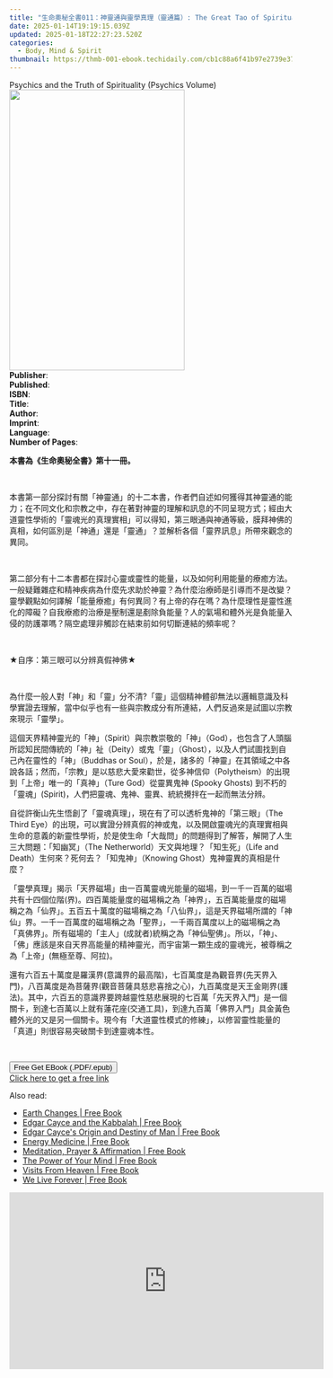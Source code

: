 ```yaml
---
title: "生命奧秘全書011：神靈通與靈學真理（靈通篇）: The Great Tao of Spiritual Science Series 11 | Free Book"
date: 2025-01-14T19:19:15.039Z
updated: 2025-01-18T22:27:23.520Z
categories:
  - Body, Mind & Spirit
thumbnail: https://thmb-001-ebook.techidaily.com/cb1c88a6f41b97e2739e3756b96876f4c472d1071363dbeb67ef7e8931ffa534.jpg
---
```

<main id="book-container">
  <div class="flex flex-col">
    <div class="book-brief flex-1 py-6 px-4 sm:p-6 md:py-10 md:px-8">
      <!-- brief-->
      <div class="book-brief-main">
        Psychics and the Truth of Spirituality (Psychics Volume)
      </div>
    </div>
    <div
      class="book-meta-info flex-1 grid gap-4 col-start-1 col-end-3 row-start-1 sm:mb-6 sm:grid-cols-4 lg:gap-6 lg:col-start-2 lg:row-end-6 lg:row-span-6 lg:mb-0"
    >
      <div
        class="book-meta-info-left place-content-center mt-4 p-4 text-sm leading-6 col-start-2 col-span-2 dark:text-slate-400"
      >
        <img
          class="w-full h-500 object-cover rounded-lg sm:h-255 sm:col-span-2 lg:col-span-full"
          src="https://img-001-ebook.techidaily.com/edd2856c2cf4b5d3edeed2172c437186f911c8b626442424a79e17c6700fd397.jpg"
          alt=""
          width="312"
          height="500"
        />
      </div>
      <div
        class="book-meta-info-right mt-2 col-start-1 row-start-2 col-span-3 self-center"
      >
        <!-- meta data  -->
        <div class="flex flex-col px-4 md:px-8">
          <div class="flex-1">
            <strong>Publisher</strong>:<span class="px-2"></span>
          </div>
          <div class="flex-1">
            <strong>Published</strong>:<span class="px-2"></span>
          </div>
          <div class="flex-1">
            <strong>ISBN</strong>:<span class="px-2"></span>
          </div>
          <div class="flex-1">
            <strong>Title</strong>:<span class="px-2"></span>
          </div>
          <div class="flex-1">
            <strong>Author</strong>:<span class="px-2"></span>
          </div>
          <div class="flex-1">
            <strong>Imprint</strong>:<span class="px-2"></span>
          </div>
          <div class="flex-1">
            <strong>Language</strong>:<span class="px-2"></span>
          </div>
          <div class="flex-1">
            <strong>Number of Pages</strong>:<span class="px-2"></span>
          </div>
        </div>
      </div>
    </div>
    <div class="book-description flex-1 py-6 px-4 sm:p-6 md:py-10 md:px-8">
      <div class="book-description-main">
        <div accordion-content="" id="description">
          <p><strong>本書為《生命奧秘全書》第十一冊。</strong></p>
          <p><br /></p>
          <p>
            本書第一部分探討有關「神靈通」的十二本書，作者們自述如何獲得其神靈通的能力；在不同文化和宗教之中，存在著對神靈的理解和訊息的不同呈現方式；經由大道靈性學術的「靈魂光的真理實相」可以得知，第三眼通與神通等級，膜拜神佛的真相，如何區別是「神通」還是「靈通」？並解析各個「靈界訊息」所帶來觀念的異同。
          </p>
          <p><br /></p>
          <p>
            第二部分有十二本書都在探討心靈或靈性的能量，以及如何利用能量的療癒方法。一般疑難雜症和精神疾病為什麼先求助於神靈？為什麼治療師是引導而不是改變？靈學觀點如何譯解「能量療癒」有何異同？有上帝的存在嗎？為什麼理性是靈性進化的障礙？自我療癒的治療是壓制還是剷除負能量？人的氣場和體外光是負能量入侵的防護罩嗎？隔空處理非觸診在結束前如何切斷連結的頻率呢？
          </p>
          <p><br /></p>
          <p>★自序：第三眼可以分辨真假神佛★</p>
          <p><br /></p>
          <p>
            為什麼一般人對「神」和「靈」分不清?「靈」這個精神體卻無法以邏輯意識及科學實證去理解，當中似乎也有一些與宗教成分有所連結，人們反過來是試圖以宗教來現示「靈學」。
          </p>
          <p>
            這個天界精神靈光的「神」（Spirit）與宗教崇敬的「神」（God），也包含了人頭腦所認知民間傳統的「神」祉（Deity）或鬼「靈」（Ghost），以及人們試圖找到自己內在靈性的「神」（Buddhas
            or
            Soul），於是，諸多的「神靈」在其領域之中各說各話；然而，「宗教」是以慈悲大愛來勸世，從多神信仰（Polytheism）的出現到「上帝」唯一的「真神」（Ture
            God）從靈異鬼神 (Spooky Ghosts)
            到不朽的「靈魂」(Spirit)，人們把靈魂、鬼神、靈異、統統攪拌在一起而無法分辨。
          </p>
          <p>
            自從許衡山先生悟創了「靈魂真理」，現在有了可以透析鬼神的「第三眼」（The
            Third
            Eye）的出現，可以實證分辨真假的神或鬼，以及開啟靈魂光的真理實相與生命的意義的新靈性學術，於是使生命「大哉問」的問題得到了解答，解開了人生三大問題：「知幽冥」（The
            Netherworld）天文與地理？「知生死」（Life and
            Death）生何來？死何去？「知鬼神」（Knowing
            Ghost）鬼神靈異的真相是什麼？
          </p>
          <p>
            「靈學真理」揭示「天界磁場」由一百萬靈魂光能量的磁場，到一千一百萬的磁場共有十四個位階(界)。四百萬能量度的磁場稱之為「神界」，五百萬能量度的磁場稱之為「仙界」。五百五十萬度的磁場稱之為「八仙界」，這是天界磁場所謂的「神仙」界。一千一百萬度的磁場稱之為「聖界」，一千兩百萬度以上的磁場稱之為「真佛界」。所有磁場的「主人」(成就者)統稱之為「神仙聖佛」。所以，「神」、「佛」應該是來自天界高能量的精神靈光，而宇宙第一顆生成的靈魂光，被尊稱之為「上帝」(無極至尊、阿拉)。
          </p>
          <p>
            還有六百五十萬度是羅漢界(意識界的最高階)，七百萬度是為觀音界(先天界入門)，八百萬度是為菩薩界(觀音菩薩具慈悲喜捨之心)，九百萬度是天王金剛界(護法)。其中，六百五的意識界要跨越靈性慈悲展現的七百萬「先天界入門」是一個關卡，到達七百萬以上就有蓮花座(交通工具)，到達九百萬「佛界入門」具金黃色體外光的又是另一個關卡。現今有「大道靈性模式的修練」，以修習靈性能量的「真道」則很容易突破關卡到達靈魂本性。
          </p>
          <p><br /></p>
        </div>
        <div class="accordion-fader"></div>
      </div>
    </div>
    <div class="book-excerpts flex-1 py-6 px-4 sm:p-6 md:py-10 md:px-8"></div>
    <div
      class="book-about-author flex-1 py-6 px-4 sm:p-6 md:py-10 md:px-8"
    ></div>
    <div class="book-free-get flex-1 py-6 px-4 sm:p-6 md:py-10 md:px-8">
      <button
        id="btn-free-get"
        class="bg-blue-500 hover:bg-blue-700 text-white font-bold py-2 px-4 rounded"
      >
        Free Get EBook (.PDF/.epub)
      </button>
      <div id="countdown-display" class="px-2 text-lg mt-2"></div>
      <a
        id="free-link"
        class="hidden bg-blue-500 hover:bg-blue-700 text-white font-bold py-2 px-4 rounded"
        href="https://www.ebooks.com/en-us/book/211457964/011-the-great-tao-of-spiritual-science-series-11/richard-liu/"
        target="_blank"
        >Click here to get a free link</a
      >
    </div>
    <script>
      let countdownTime = 0;
      let countdownInterval = null;
      document
        .getElementById('btn-free-get')
        .addEventListener('click', startCountdown);
      function startCountdown() {
        countdownTime = new Date().getTime() + 60000 * 3;
        countdownInterval = setInterval(updateCountdown, 1000);
        document.getElementById('btn-free-get').disabled = true;
        document
          .getElementById('btn-free-get')
          .classList.add('bg-gray-500', 'cursor-not-allowed');
      }
      function updateCountdown() {
        let currentTime = new Date().getTime();
        let timeLeft = countdownTime - currentTime;
        let secondsLeft = Math.floor(timeLeft / 1000);
        document.getElementById('countdown-display').innerHTML =
          `Remaining time: ${secondsLeft} seconds.`;
        if (secondsLeft <= 0) {
          clearInterval(countdownInterval);
          document.getElementById('btn-free-get').classList.add('hidden');
          document.getElementById('free-link').classList.remove('hidden');
          document.getElementById('countdown-display').innerHTML = '';
        }
      }
    </script>
  </div>
</main>

<ins class="adsbygoogle"
      style="display:block"
      data-ad-client="ca-pub-7571918770474297"
      data-ad-slot="8358498916"
      data-ad-format="auto"
      data-full-width-responsive="true"></ins>
    

<span class="atpl-alsoreadstyle">Also read:</span>
<div><ul>
<li><a href="https://novels-ebooks.techidaily.com/96370921-9780876047507-earth-changes/"><u>Earth Changes | Free Book</u></a></li>
<li><a href="https://novels-ebooks.techidaily.com/96370923-9780876046265-edgar-cayce-and-the-kabbalah/"><u>Edgar Cayce and the Kabbalah | Free Book</u></a></li>
<li><a href="https://novels-ebooks.techidaily.com/96370932-9780876046913-edgar-cayces-origin-and-destiny-of-man/"><u>Edgar Cayce's Origin and Destiny of Man | Free Book</u></a></li>
<li><a href="https://novels-ebooks.techidaily.com/96370922-9780876047088-energy-medicine/"><u>Energy Medicine | Free Book</u></a></li>
<li><a href="https://novels-ebooks.techidaily.com/96370919-9780876046319-meditation-prayer-affirmation/"><u>Meditation, Prayer & Affirmation | Free Book</u></a></li>
<li><a href="https://novels-ebooks.techidaily.com/96370931-9780876046715-the-power-of-your-mind/"><u>The Power of Your Mind | Free Book</u></a></li>
<li><a href="https://novels-ebooks.techidaily.com/96370933-9780876046753-visits-from-heaven/"><u>Visits From Heaven | Free Book</u></a></li>
<li><a href="https://novels-ebooks.techidaily.com/96370920-9780876046777-we-live-forever/"><u>We Live Forever | Free Book</u></a></li>
</ul></div>

<!-- affiliate ads begin -->
<iframe width="560" height="315" src="https://www.youtube.com/embed/c17xsnbinCQ?si=xHKslFgC3QbxY4qW" title="YouTube video player" frameborder="0" allow="accelerometer; autoplay; clipboard-write; encrypted-media; gyroscope; picture-in-picture; web-share" referrerpolicy="strict-origin-when-cross-origin" allowfullscreen></iframe>
<!-- affiliate ads end -->

